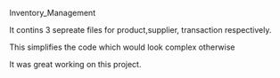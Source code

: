 Inventory_Management
 
 It contins 3 sepreate files for product,supplier, transaction respectively.

This simplifies the code which would look complex otherwise

It was great working on this project.


